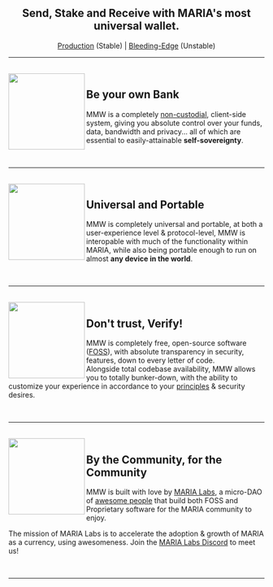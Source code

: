 <h2 align="center">
  Send, Stake and Receive with MARIA's most universal wallet.
</h2>

<p align="center">
  <a href="https://mariawallet.com/">Production</a> (Stable) | <a href="https://mariawallet.com">Bleeding-Edge</a> (Unstable)
</p>

---

<br>

<img align="left" src="https://pivx.org/build/images/content/img_governance.png" width="150">

## Be your own Bank

MMW is a completely [non-custodial](https://www.bitcoin.com/get-started/custodial-non-custodial-bitcoin-wallets/), client-side system, giving you absolute control over your funds, data, bandwidth and privacy... all of which are essential to easily-attainable **self-sovereignty**.

<br>

---

<br>

<img align="left" src="https://pivx.org/build/images/content/img_pos.png" width="150">

## Universal and Portable

MMW is completely universal and portable, at both a user-experience level & protocol-level, MMW is interopable with much of the functionality within MARIA, while also being portable enough to run on almost **any device in the world**.

<br>

---

<br>

<img align="left" src="https://pivx.org/build/images/content/img_privacy.png" width="150">

## Don't trust, Verify!

MMW is completely free, open-source software ([FOSS](https://en.wikipedia.org/wiki/Free_and_open-source_software)), with absolute transparency in security, features, down to every letter of code.<br>
Alongside total codebase availability, MMW allows you to totally bunker-down, with the ability to customize your experience in accordance to your [principles](https://en.wikipedia.org/wiki/Free_and_open-source_software#Four_essential_freedoms_of_Free_Software) & security desires.

<br>

---

<br>

<img align="left" src="https://pivx.org/build/images/content/img_slider_bars.png" width="150">

## By the Community, for the Community

MMW is built with love by [MARIA Labs](https://github.com/PIVX-Labs), a micro-DAO of [awesome people](https://github.com/PIVX-Labs/MyMARIAWallet/graphs/contributors) that build both FOSS and Proprietary software for the MARIA community to enjoy.

The mission of MARIA Labs is to accelerate the adoption & growth of MARIA as a currency, using awesomeness. Join the [MARIA Labs Discord](https://discord.gg/v57eCP4MMx) to meet us!

<br>

---
